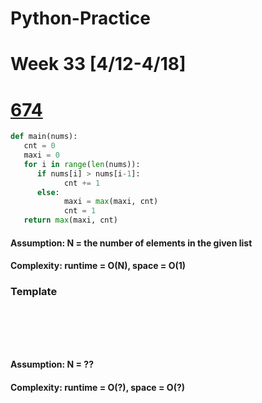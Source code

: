 # Python-Practice

# Week 33 [4/12-4/18]

# [674](https://leetcode.com/problems/longest-continuous-increasing-subsequence/)
```python
def main(nums):
   cnt = 0
   maxi = 0
   for i in range(len(nums)):
      if nums[i] > nums[i-1]:
            cnt += 1
      else:
            maxi = max(maxi, cnt)
            cnt = 1
   return max(maxi, cnt)
```
#### Assumption: N = the number of elements in the given list
#### Complexity: runtime = O(N), space = O(1)

### Template
# []()
```sql
```

# []()
```python
```
#### Assumption: N = ??
#### Complexity: runtime = O(?), space = O(?)